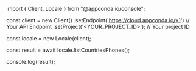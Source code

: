 import { Client, Locale } from "@appconda.io/console";

const client = new Client()
    .setEndpoint('https://cloud.appconda.io/v1') // Your API Endpoint
    .setProject('<YOUR_PROJECT_ID>'); // Your project ID

const locale = new Locale(client);

const result = await locale.listCountriesPhones();

console.log(result);
